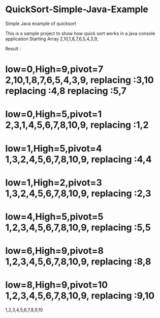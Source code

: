 # QuickSort-Simple-Java-Example
Simple Java example of quicksort

This is a sample project to show how quick sort works in a java console application 
Starting Array
2,10,1,8,7,6,5,4,3,9,

Result : 

low=0,High=9,pivot=7
2,10,1,8,7,6,5,4,3,9,
replacing :3,10
replacing :4,8
replacing :5,7
=======================================
low=0,High=5,pivot=1
2,3,1,4,5,6,7,8,10,9,
replacing :1,2
=======================================
low=1,High=5,pivot=4
1,3,2,4,5,6,7,8,10,9,
replacing :4,4
=======================================
low=1,High=2,pivot=3
1,3,2,4,5,6,7,8,10,9,
replacing :2,3
=======================================
low=4,High=5,pivot=5
1,2,3,4,5,6,7,8,10,9,
replacing :5,5
=======================================
low=6,High=9,pivot=8
1,2,3,4,5,6,7,8,10,9,
replacing :8,8
=======================================
low=8,High=9,pivot=10
1,2,3,4,5,6,7,8,10,9,
replacing :9,10
=======================================
1,2,3,4,5,6,7,8,9,10
